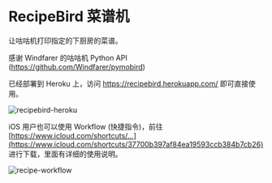 # RecipeBird 菜谱机

让咕咕机打印指定的下厨房的菜谱。

感谢 Windfarer 的咕咕机 Python API (https://github.com/Windfarer/pymobird)

已经部署到 Heroku 上，访问 <https://recipebird.herokuapp.com/> 即可直接使用。

![recipebird-heroku](https://i.loli.net/2020/10/07/g9YMx5XRP4vkpoH.jpg)

iOS 用户也可以使用 Workflow (快捷指令)，前往 [https://www.icloud.com/shortcuts/...](https://www.icloud.com/shortcuts/37700b397af84ea19593ccb384b7cb26) 进行下载，里面有详细的使用说明。

![recipe-workflow](https://i.loli.net/2020/10/07/OMxYAF9d17vflJb.jpg)

